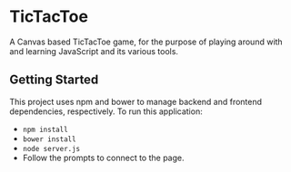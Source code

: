 TicTacToe
=========

A Canvas based TicTacToe game, for the purpose of playing around with and learning JavaScript and its various tools.

Getting Started
---------------

This project uses npm and bower to manage backend and frontend dependencies, respectively. To run this application:

* `npm install`
* `bower install`
* `node server.js`
* Follow the prompts to connect to the page.
